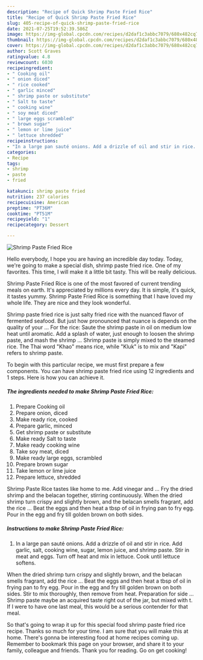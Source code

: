 ```yaml
---
description: "Recipe of Quick Shrimp Paste Fried Rice"
title: "Recipe of Quick Shrimp Paste Fried Rice"
slug: 405-recipe-of-quick-shrimp-paste-fried-rice
date: 2021-07-25T19:52:39.586Z
image: https://img-global.cpcdn.com/recipes/d2daf1c3abbc7079/680x482cq70/shrimp-paste-fried-rice-recipe-main-photo.jpg
thumbnail: https://img-global.cpcdn.com/recipes/d2daf1c3abbc7079/680x482cq70/shrimp-paste-fried-rice-recipe-main-photo.jpg
cover: https://img-global.cpcdn.com/recipes/d2daf1c3abbc7079/680x482cq70/shrimp-paste-fried-rice-recipe-main-photo.jpg
author: Scott Graves
ratingvalue: 4.8
reviewcount: 6030
recipeingredient:
- " Cooking oil"
- " onion diced"
- " rice cooked"
- " garlic minced"
- " shrimp paste or substitute"
- " Salt to taste"
- " cooking wine"
- " soy meat diced"
- " large eggs scrambled"
- " brown sugar"
- " lemon or lime juice"
- " lettuce shredded"
recipeinstructions:
- "In a large pan sauté onions. Add a drizzle of oil and stir in rice. Add garlic, salt, cooking wine, sugar, lemon juice, and shrimp paste. Stir in meat and eggs. Turn off heat and mix in lettuce. Cook until lettuce softens."
categories:
- Recipe
tags:
- shrimp
- paste
- fried

katakunci: shrimp paste fried 
nutrition: 237 calories
recipecuisine: American
preptime: "PT36M"
cooktime: "PT51M"
recipeyield: "1"
recipecategory: Dessert

---
```



![Shrimp Paste Fried Rice](https://img-global.cpcdn.com/recipes/d2daf1c3abbc7079/680x482cq70/shrimp-paste-fried-rice-recipe-main-photo.jpg)

Hello everybody, I hope you are having an incredible day today. Today, we're going to make a special dish, shrimp paste fried rice. One of my favorites. This time, I will make it a little bit tasty. This will be really delicious.

Shrimp Paste Fried Rice is one of the most favored of current trending meals on earth. It's appreciated by millions every day. It is simple, it's quick, it tastes yummy. Shrimp Paste Fried Rice is something that I have loved my whole life. They are nice and they look wonderful.

Shrimp paste fried rice is just salty fried rice with the nuanced flavor of fermented seafood. But just how pronounced that nuance is depends on the quality of your … For the rice: Saute the shrimp paste in oil on medium low heat until aromatic. Add a splash of water, just enough to loosen the shrimp paste, and mash the shrimp … Shrimp paste is simply mixed to the steamed rice. The Thai word &#34;Khao&#34; means rice, while &#34;Kluk&#34; is to mix and &#34;Kapi&#34; refers to shrimp paste.


To begin with this particular recipe, we must first prepare a few components. You can have shrimp paste fried rice using 12 ingredients and 1 steps. Here is how you can achieve it.

<!--inarticleads1-->

##### The ingredients needed to make Shrimp Paste Fried Rice:

1. Prepare  Cooking oil
1. Prepare  onion, diced
1. Make ready  rice, cooked
1. Prepare  garlic, minced
1. Get  shrimp paste or substitute
1. Make ready  Salt to taste
1. Make ready  cooking wine
1. Take  soy meat, diced
1. Make ready  large eggs, scrambled
1. Prepare  brown sugar
1. Take  lemon or lime juice
1. Prepare  lettuce, shredded


Shrimp Paste Rice tastes like home to me. Add vinegar and … Fry the dried shrimp and the belacan together, stirring continuously. When the dried shrimp turn crispy and slightly brown, and the belacan smells fragrant, add the rice … Beat the eggs and then heat a tbsp of oil in frying pan to fry egg. Pour in the egg and fry till golden brown on both sides. 

<!--inarticleads2-->

##### Instructions to make Shrimp Paste Fried Rice:

1. In a large pan sauté onions. Add a drizzle of oil and stir in rice. Add garlic, salt, cooking wine, sugar, lemon juice, and shrimp paste. Stir in meat and eggs. Turn off heat and mix in lettuce. Cook until lettuce softens.


When the dried shrimp turn crispy and slightly brown, and the belacan smells fragrant, add the rice … Beat the eggs and then heat a tbsp of oil in frying pan to fry egg. Pour in the egg and fry till golden brown on both sides. Stir to mix thoroughly, then remove from heat. Preparation for side … Shrimp paste maybe an acquired taste right out of the jar, but mixed with t. If I were to have one last meal, this would be a serious contender for that meal. 

So that's going to wrap it up for this special food shrimp paste fried rice recipe. Thanks so much for your time. I am sure that you will make this at home. There's gonna be interesting food at home recipes coming up. Remember to bookmark this page on your browser, and share it to your family, colleague and friends. Thank you for reading. Go on get cooking!
